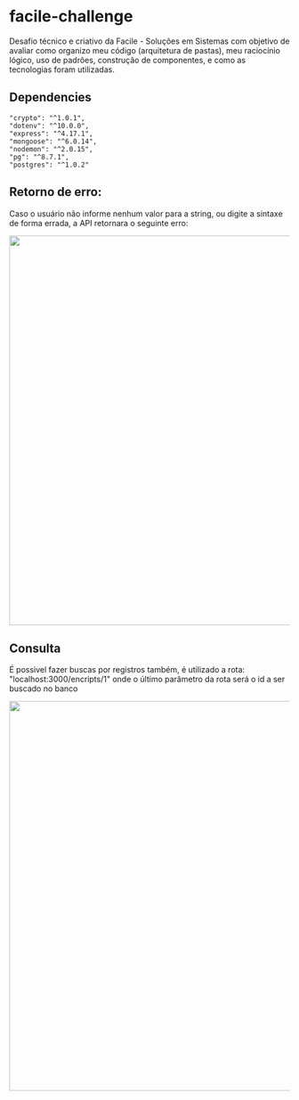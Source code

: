 # facile-challenge

Desafio técnico e criativo da Facile - Soluções em Sistemas com objetivo de avaliar como organizo meu código (arquitetura de pastas), meu raciocínio lógico, uso de padrões, construção de componentes, e como as tecnologias foram utilizadas.

## Dependencies
    "crypto": "^1.0.1",
    "dotenv": "^10.0.0",
    "express": "^4.17.1",
    "mongoose": "^6.0.14",
    "nodemon": "^2.0.15",
    "pg": "^8.7.1",
    "postgres": "^1.0.2"

## Retorno de erro:

Caso o usuário não informe nenhum valor para a string, ou digite a sintaxe de forma errada, a API retornara o seguinte erro:

<div align="center">
<img src="https://gitlab.com/abdiel_batista/facile-challenge/uploads/592637e3fe76f7e76df54e67e1fab376/Captura_de_tela_2021-12-02_154530.jpg" width="700px" />
</div>

## Consulta

É possivel fazer buscas por registros também, é utilizado a rota: "localhost:3000/encripts/1" onde o último parâmetro da rota será o id a ser buscado no banco

<div align="center">
<img src="https://gitlab.com/abdiel_batista/facile-challenge/uploads/36a575753b27ee25d3548a163438b1a3/encripts.jpg" width="700px" />
</div>


